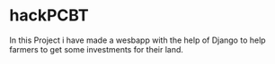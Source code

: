 # hackPCBT
In this Project i have made a wesbapp with the help of Django to help farmers to get some investments for their land.
